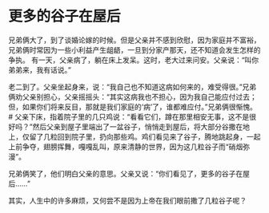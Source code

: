 # 更多的谷子在屋后

兄弟俩大了，到了谈婚论嫁的时候。但是父亲并不感到欣慰，因为家庭并不富裕，兄弟俩时常因为一些小利益产生龃龉，一旦到分家产那天，还不知道会发生怎样的争执。
 有一天，父亲病了，躺在床上发呆。这时，老大过来问安。父亲说：“叫你弟弟来，我有话说。”

老二到了。父亲坐起身来，说：“我自己也不知道这病如何来的，难受得很。”兄弟俩劝父亲别担心，父亲摇摇头：“其实这病我也不担心，因为我自己能应付过去；但，如果你们将来反目，那就是我们家庭的‘病’了，谁都难应付。”兄弟俩很惭愧。# 父亲下床，指着院子里的几只鸡说：“看看它们，蹲在那里相安无事，这不是很好吗？”然后父亲到屋子里端出了一盆谷子，悄悄走到屋后，将大部分谷撒在地上，仅留了几粒回到院子里，扔向那些鸡。鸡们看见来了谷子，腾地跳起身，一起上前争夺，翅膀挥舞，嘎嘎乱叫，原来清静的世界，因为这几粒谷子而“硝烟弥漫”。

兄弟俩笑了，他们明白父亲的意思。父亲又说：“你们看见了，更多的谷子在屋后……”

其实，人生中的许多麻烦，又何尝不是因为上帝在我们眼前撒了几粒谷子呢？
  